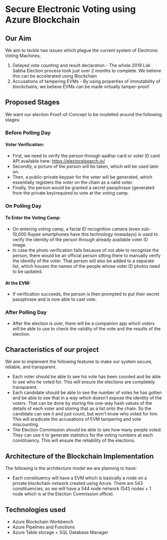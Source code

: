 
# Secure Electronic Voting using Azure Blockchain 

## Our Aim

We aim to tackle two issues which plague the current system of Electronic Voting Machines,

 1. Delayed vote counting and result declaration - The whole 2019 Lok Sabha Election process took just over 2 months to complete. We believe this can be accelerated using Blockchain
 2. Accusations of tampering EVMs - By using properties of immutability of blockchains, we believe EVMs can be made virtually tamper-proof.

## Proposed Stages

We want our election Proof-of-Concept to be modelled around the following stages:

### Before Polling Day
####  Voter Verification:
- First, we need to verify the person through aadhar card or voter ID card API available here: https://electoralsearch.in/ 
- Secondly, a picture of the person will be taken, which will be used later on.
- Then, a public-private keypair for the voter will be generated, which essentially registers the voter on the chain as a valid voter.
- Finally, the person would be granted a secret passphrase (generated from the private key)required to vote at the voting camp.
### On Polling Day
#### To Enter the Voting Camp:
- On entering voting camp, a facial ID recognition camera (even sub-10,000 Rupee smartphones have this technology nowadays) is used to verify the identity of the person through already available voter ID image. 
- In case the photo verification fails because of not able to recognize the person, there would be an official person sitting there to manually verify the identity of the voter. That person will also be added to a separate list, which houses the names of the people whose voter ID photos need to be updated.
#### At the EVM:
- If verification succeeds, the person is then prompted to put their secret passphrase and is now able to cast vote.
### After Polling Day
- After the election is over, there will be a companion app which voters will be able to use to check the validity of the vote and the results of the election.

## Characteristics of our project
We aim to implement the following features to make our system secure, reliable, and transparent.

- Each voter should be able to see his vote has been counted and be able to see who he voted for. This will ensure the elections are completely transparent.
- Each candidate should be able to see the number of votes he has gotten and be able to see that in a way which doesn't expose the identity of the voters. That can be done by storing the one-way hash values of the details of each voter and storing that as a list onto the chain. So the candidate can see it and just count, but won't know who voted for him. This will eradicate the accusations of EVM tampering and vote miscounting.
- The Election Commission should be able to see how many people voted. They can use it to generate statistics for the voting numbers at each constituency. This will ensure the reliability of the elections.

## Architecture of the Blockchain Implementation

The following is the architecture model we are planning to have:
- Each constituency will have a EVM which is basically a node on a private blockchain network created using Azure. There are 543 constituencies, so we will have a 544 node network (543 nodes + 1 node which is at the Election Commission office).

## Technologies used
- Azure Blockchain Workbench
- Azure Pipelines and Functions
- Azure Table storage + SQL Database Manager
